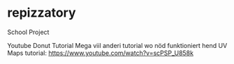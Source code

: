 # repizzatory
School Project


Youtube Donut Tutorial
Mega viil anderi tutorial wo nöd funktioniert hend
UV Maps tutorial: https://www.youtube.com/watch?v=scPSP_U858k
